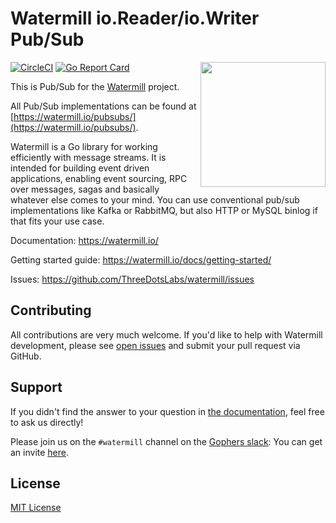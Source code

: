 # Watermill io.Reader/io.Writer Pub/Sub
<img align="right" width="200" src="https://threedots.tech/watermill-io/watermill-logo.png">

[![CircleCI](https://circleci.com/gh/ThreeDotsLabs/watermill-io/tree/master.svg?style=svg)](https://circleci.com/gh/ThreeDotsLabs/watermill-io/tree/master)
[![Go Report Card](https://goreportcard.com/badge/github.com/ThreeDotsLabs/watermill-io)](https://goreportcard.com/report/github.com/ThreeDotsLabs/watermill-io)

This is Pub/Sub for the [Watermill](https://watermill.io/) project.

All Pub/Sub implementations can be found at [https://watermill.io/pubsubs/](https://watermill.io/pubsubs/).

Watermill is a Go library for working efficiently with message streams. It is intended
for building event driven applications, enabling event sourcing, RPC over messages,
sagas and basically whatever else comes to your mind. You can use conventional pub/sub
implementations like Kafka or RabbitMQ, but also HTTP or MySQL binlog if that fits your use case.

Documentation: https://watermill.io/

Getting started guide: https://watermill.io/docs/getting-started/

Issues: https://github.com/ThreeDotsLabs/watermill/issues

## Contributing

All contributions are very much welcome. If you'd like to help with Watermill development,
please see [open issues](https://github.com/ThreeDotsLabs/watermill/issues?utf8=%E2%9C%93&q=is%3Aissue+is%3Aopen+)
and submit your pull request via GitHub.

## Support

If you didn't find the answer to your question in [the documentation](https://watermill.io/), feel free to ask us directly!

Please join us on the `#watermill` channel on the [Gophers slack](https://gophers.slack.com/): You can get an invite [here](https://gophersinvite.herokuapp.com/).

## License

[MIT License](./LICENSE)

